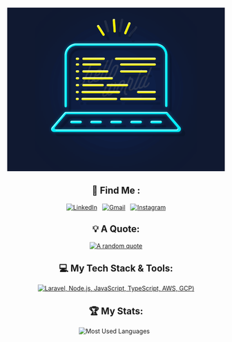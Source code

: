 <div align="center">

[![Hello World, I'm Padias!](assets/header.gif)](https://github.com/fadiaskeyn)

## 🤝 Find Me :
[![LinkedIn](https://skillicons.dev/icons?i=linkedin)](https://id.linkedin.com/in/fadias-nur-ahmadi-9a7512292) &nbsp;
[![Gmail](https://skillicons.dev/icons?i=gmail)](mailto:jasper.d.fadiaskeyn@gmail.com?subject=Heyyy) &nbsp;
[![Instagram](https://skillicons.dev/icons?i=instagram)](https://www.instagram.com/padias.fdev)

## 💡 A Quote:

[![A random quote](https://quotes-github-readme.vercel.app/api?type=horizontal&theme=dark)](https://github.com/piyushsuthar/github-readme-quotes)

## 💻 My Tech Stack & Tools:

[![Laravel, Node.js, JavaScript, TypeScript, AWS, GCP](https://skillicons.dev/icons?i=laravel,nodejs,js,gcp,docker,jenkins,grafana,go,linux,vue,flutter,angular,supabase,firebase,redis,nginx,mysql,php,sass,tailwind,mongodb))](https://skillicons.dev)
## 🏆 My Stats:

<p>
    <img height=175 alt="Most Used Languages" src="https://github-readme-stats.vercel.app/api/top-langs/?username=fadiaskeyn&layout=compact&theme=dark" />&nbsp;&nbsp;
</p>


</div>

